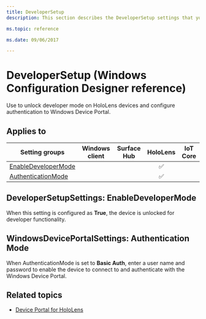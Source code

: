 ```yaml
---
title: DeveloperSetup
description: This section describes the DeveloperSetup settings that you can configure in provisioning packages for Windows 10 using Windows Configuration Designer. 

ms.topic: reference

ms.date: 09/06/2017 

--- 
```


# DeveloperSetup (Windows Configuration Designer reference) 

Use to unlock developer mode on HoloLens devices and configure authentication to Windows Device Portal. 

## Applies to 

| Setting groups  | Windows client | Surface Hub | HoloLens | IoT Core |
| --- | :---: | :---: | :---: | :---: |
| [EnableDeveloperMode](#developersetupsettings-enabledevelopermode) |   |  | ✅ |  |
| [AuthenticationMode](#windowsdeviceportalsettings-authentication-mode) |   |  | ✅ |  | 


## DeveloperSetupSettings: EnableDeveloperMode 

When this setting is configured as **True**, the device is unlocked for developer functionality. 

## WindowsDevicePortalSettings: Authentication Mode 

When AuthenticationMode is set to **Basic Auth**, enter a user name and password to enable the device to connect to and authenticate with the Windows Device Portal. 

## Related topics 

- [Device Portal for HoloLens](/windows/uwp/debug-test-perf/device-portal-hololens)
